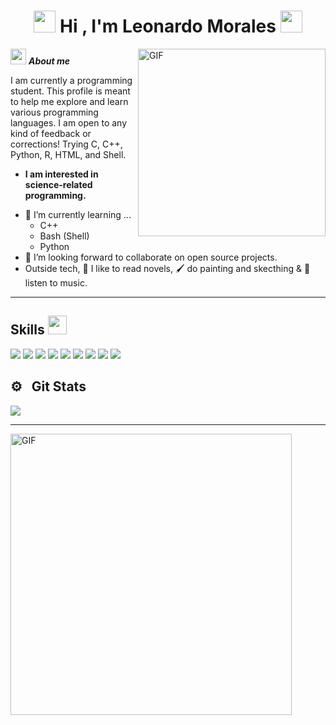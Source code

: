 <h1 align="center"> <img src="https://emoji.gg/assets/emoji/7333-parrotdance.gif" width ="35"> Hi , I'm Leonardo Morales <img src="https://emoji.gg/assets/emoji/7333-parrotdance.gif" width ="35"> </h1>

<img align="right" alt="GIF" height="300px" src="https://media3.giphy.com/media/v1.Y2lkPTc5MGI3NjExM2Fsd3k2dXdjcDJqbmQ2eTRmenVkZ2ZqYmt6N3E3OXplemN0NnJzNCZlcD12MV9pbnRlcm5hbF9naWZfYnlfaWQmY3Q9Zw/heIX5HfWgEYlW/giphy.webp" />

<img src="https://cdn3.emoji.gg/emojis/44476-froggydance.gif" width = "25"> ***About me***

I am currently a programming student. This profile is meant to help me explore and learn various programming languages. I am open to any kind of feedback or corrections! Trying C, C++, Python, R, HTML, and Shell. 
* **I am interested in science-related programming.**
- 🌱 I’m currently learning ...
  - C++
  - Bash (Shell)
  - Python
- 👯 I’m looking forward to collaborate on open source projects.
- Outside tech, 📖 I like to read novels, 🖌️ do painting and skecthing & 🎵 listen to music.
---

## Skills <img src="https://media.giphy.com/media/iY8CRBdQXODJSCERIr/giphy.gif" width="30px">&nbsp; 
<span> 
  <img src="https://img.shields.io/badge/HTML5-E34F26?style=for-the-badge&logo=html5&logoColor=white">
  <img src="https://img.shields.io/badge/C%2B%2B-00599C?style=for-the-badge&logo=c%2B%2B&logoColor=white">
  <img src="https://img.shields.io/badge/C-00599C?style=for-the-badge&logo=c&logoColor=white">
  <img src="https://img.shields.io/badge/Visual_Studio_Code-0078D4?style=for-the-badge&logo=visual%20studio%20code&logoColor=white">
  <img src="https://img.shields.io/badge/Linux-FCC624?style=for-the-badge&logo=linux&logoColor=black">
  <img src="https://img.shields.io/badge/Git-F05032?style=for-the-badge&logo=git&logoColor=white">
  <img src="https://img.shields.io/badge/Shell_Script-121011?style=for-the-badge&logo=gnu-bash&logoColor=white">
  <img src="https://img.shields.io/badge/MySQL-00000F?style=for-the-badge&logo=mysql&logoColor=white">
  <img src="https://img.shields.io/badge/Python-3776AB?style=for-the-badge&logo=python&logoColor=white">
</span>

## ⚙️ &nbsp; Git Stats
 
<p><img align="center" src="https://github-readme-stats.vercel.app/api?username=leomorgzzz&theme=dark&show_icons=true" /></p>

---

<img align="center" alt="GIF" height="450px"
src=https://media3.giphy.com/media/v1.Y2lkPTc5MGI3NjExdXpveTJ1bGdpbzZyM21wMjJnb3ZvbWozYTA5dWgwOHpuM21jcTA4eSZlcD12MV9pbnRlcm5hbF9naWZfYnlfaWQmY3Q9Zw/l0IrIkq7Q3iRII0hy/giphy.webp />
